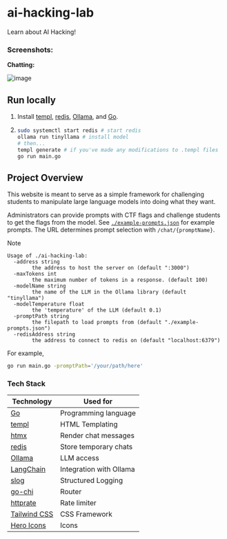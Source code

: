 # ai-hacking-lab
Learn about AI Hacking!

### Screenshots:

**Chatting:**

![image](https://github.com/nkcyber/ai-hacking-lab/assets/46602241/0fb0b5e3-13e7-4bf9-bebd-0791d85f193d)

## Run locally

1. Install [templ](https://templ.guide/quick-start/installation), [redis](https://redis.io/docs/install/), [Ollama](https://ollama.ai/download), and [Go](https://go.dev/doc/install).
2. ```bash
   sudo systemctl start redis # start redis
   ollama run tinyllama # install model
   # then...
   templ generate # if you've made any modifications to .templ files
   go run main.go
   ```

## Project Overview

This website is meant to serve as a simple framework for challenging students to manipulate large language models into doing what they want.

Administrators can provide prompts with CTF flags and challenge students to get the flags from the model. See [`./example-prompts.json`](./example-prompts.json) for example prompts. The URL determines prompt selection with `/chat/{promptName}`.

> [!NOTE]
> ```
> Usage of ./ai-hacking-lab:
>   -address string
>         the address to host the server on (default ":3000")
>   -maxTokens int
>         the maximum number of tokens in a response. (default 100)
>   -modelName string
>         the name of the LLM in the Ollama library (default "tinyllama")
>   -modelTemperature float
>         the 'temperature' of the LLM (default 0.1)
>   -promptPath string
>         the filepath to load prompts from (default "./example-prompts.json")
>   -redisAddress string
>         the address to connect to redis on (default "localhost:6379")
> ```
> For example,
> ```bash
> go run main.go -promptPath='/your/path/here'
> ```

### Tech Stack

| Technology                                        | Used for                |
|---------------------------------------------------|-------------------------|
| [Go](https://go.dev/)                             | Programming language    |
| [templ](https://github.com/a-h/templ)             | HTML Templating         |
| [htmx](https://htmx.org/)                         | Render chat messages    |
| [redis](https://redis.io/)                        | Store temporary chats   |
| [Ollama](https://ollama.ai/)                      | LLM access              |
| [LangChain](https://github.com/tmc/langchaingo)   | Integration with Ollama |
| [slog](https://golang.org/x/exp/slog)             | Structured Logging      |
| [go-chi](https://github.com/go-chi/chi)           | Router                  |
| [httprate](https://github.com/go-chi/httprate)    | Rate limiter            |
| [Tailwind CSS](https://tailwindcss.com/)          | CSS Framework           |
| [Hero Icons](https://github.com/tailwindlabs/heroicons)  | Icons            |

